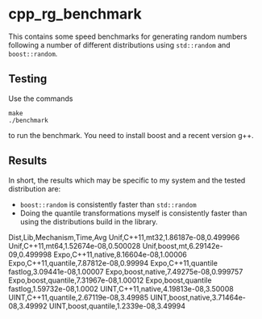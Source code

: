 cpp_rg_benchmark
================

This contains some speed benchmarks for generating random numbers following a number
of different distributions using `std::random` and `boost::random`.

Testing
-------
Use the commands
```
make
./benchmark
```
to run the benchmark. You need to install boost and a recent version g++.


Results
-------
In short, the results which may be specific to my system and the tested
distribution are:

- `boost::random` is consistently faster than `std::random`
- Doing the quantile transformations myself is consistently faster than using the
  distributions build in the library.


Dist,Lib,Mechanism,Time,Avg
Unif,C++11,mt32,1.86187e-08,0.499966
Unif,C++11,mt64,1.52674e-08,0.500028
Unif,boost,mt,6.29142e-09,0.499998
Expo,C++11,native,8.16604e-08,1.00006
Expo,C++11,quantile,7.87812e-08,0.99994
Expo,C++11,quantile fastlog,3.09441e-08,1.00007
Expo,boost,native,7.49275e-08,0.999757
Expo,boost,quantile,7.31967e-08,1.00012
Expo,boost,quantile fastlog,1.59732e-08,1.0002
UINT,C++11,native,4.19813e-08,3.50008
UINT,C++11,quantile,2.67119e-08,3.49985
UINT,boost,native,3.71464e-08,3.49992
UINT,boost,quantile,1.2339e-08,3.49994
